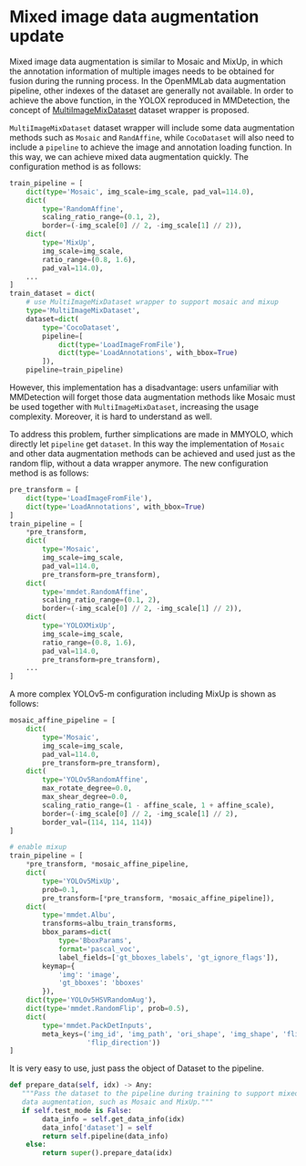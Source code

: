 # Mixed image data augmentation update

Mixed image data augmentation is similar to Mosaic and MixUp, in which the annotation information of multiple images needs to be obtained for fusion during the running process. In the OpenMMLab data augmentation pipeline, other indexes of the dataset are generally not available. In order to achieve the above function, in the YOLOX reproduced in MMDetection, the concept of [MultiImageMixDataset](https://github.com/open-mmlab/mmdetection/blob/master/mmdet/datasets/dataset_wrappers.py#L338) dataset wrapper is proposed.

`MultiImageMixDataset` dataset wrapper will include some data augmentation methods such as `Mosaic` and `RandAffine`, while `CocoDataset` will also need to include a `pipeline` to achieve the image and annotation loading function. In this way, we can achieve mixed data augmentation quickly. The configuration method is as follows:

```python
train_pipeline = [
    dict(type='Mosaic', img_scale=img_scale, pad_val=114.0),
    dict(
        type='RandomAffine',
        scaling_ratio_range=(0.1, 2),
        border=(-img_scale[0] // 2, -img_scale[1] // 2)),
    dict(
        type='MixUp',
        img_scale=img_scale,
        ratio_range=(0.8, 1.6),
        pad_val=114.0),
    ...
]
train_dataset = dict(
    # use MultiImageMixDataset wrapper to support mosaic and mixup
    type='MultiImageMixDataset',
    dataset=dict(
        type='CocoDataset',
        pipeline=[
            dict(type='LoadImageFromFile'),
            dict(type='LoadAnnotations', with_bbox=True)
        ]),
    pipeline=train_pipeline)

```

However, this implementation has a disadvantage: users unfamiliar with MMDetection will forget those data augmentation methods like Mosaic must be used together with `MultiImageMixDataset`, increasing the usage complexity. Moreover, it is hard to understand as well.

To address this problem, further simplications are made in MMYOLO, which directly let `pipeline` get `dataset`. In this way the implementation of `Mosaic` and other data augmentation methods can be achieved and used just as the random flip, without a data wrapper anymore. The new configuration method is as follows:

```python
pre_transform = [
    dict(type='LoadImageFromFile'),
    dict(type='LoadAnnotations', with_bbox=True)
]
train_pipeline = [
    *pre_transform,
    dict(
        type='Mosaic',
        img_scale=img_scale,
        pad_val=114.0,
        pre_transform=pre_transform),
    dict(
        type='mmdet.RandomAffine',
        scaling_ratio_range=(0.1, 2),
        border=(-img_scale[0] // 2, -img_scale[1] // 2)),
    dict(
        type='YOLOXMixUp',
        img_scale=img_scale,
        ratio_range=(0.8, 1.6),
        pad_val=114.0,
        pre_transform=pre_transform),
    ...
]
```

A more complex YOLOv5-m configuration including MixUp is shown as follows:

```python
mosaic_affine_pipeline = [
    dict(
        type='Mosaic',
        img_scale=img_scale,
        pad_val=114.0,
        pre_transform=pre_transform),
    dict(
        type='YOLOv5RandomAffine',
        max_rotate_degree=0.0,
        max_shear_degree=0.0,
        scaling_ratio_range=(1 - affine_scale, 1 + affine_scale),
        border=(-img_scale[0] // 2, -img_scale[1] // 2),
        border_val=(114, 114, 114))
]

# enable mixup
train_pipeline = [
    *pre_transform, *mosaic_affine_pipeline,
    dict(
        type='YOLOv5MixUp',
        prob=0.1,
        pre_transform=[*pre_transform, *mosaic_affine_pipeline]),
    dict(
        type='mmdet.Albu',
        transforms=albu_train_transforms,
        bbox_params=dict(
            type='BboxParams',
            format='pascal_voc',
            label_fields=['gt_bboxes_labels', 'gt_ignore_flags']),
        keymap={
            'img': 'image',
            'gt_bboxes': 'bboxes'
        }),
    dict(type='YOLOv5HSVRandomAug'),
    dict(type='mmdet.RandomFlip', prob=0.5),
    dict(
        type='mmdet.PackDetInputs',
        meta_keys=('img_id', 'img_path', 'ori_shape', 'img_shape', 'flip',
                   'flip_direction'))
]
```

It is very easy to use, just pass the object of Dataset to the pipeline.

```python
def prepare_data(self, idx) -> Any:
   """Pass the dataset to the pipeline during training to support mixed
   data augmentation, such as Mosaic and MixUp."""
   if self.test_mode is False:
        data_info = self.get_data_info(idx)
        data_info['dataset'] = self
        return self.pipeline(data_info)
    else:
        return super().prepare_data(idx)
```
